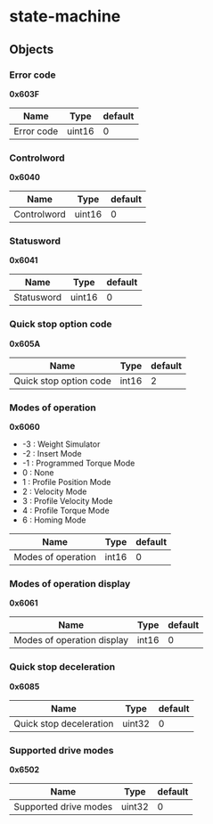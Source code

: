 # state-machine



## Objects


### Error code

**0x603F**


| Name | Type | default |
| --- | --- | --- |
| Error code | uint16 | 0 |


### Controlword

**0x6040**


| Name | Type | default |
| --- | --- | --- |
| Controlword | uint16 | 0 |


### Statusword

**0x6041**


| Name | Type | default |
| --- | --- | --- |
| Statusword | uint16 | 0 |


### Quick stop option code

**0x605A**


| Name | Type | default |
| --- | --- | --- |
| Quick stop option code | int16 | 2 |


### Modes of operation

**0x6060**
 - -3 : Weight Simulator
 - -2 : Insert Mode
 - -1 : Programmed Torque Mode
 -  0 : None
 -  1 : Profile Position Mode
 -  2 : Velocity Mode
 -  3 : Profile Velocity Mode
 -  4 : Profile Torque Mode
 -  6 : Homing Mode
 

| Name | Type | default |
| --- | --- | --- |
| Modes of operation | int16 | 0 |


### Modes of operation display

**0x6061**


| Name | Type | default |
| --- | --- | --- |
| Modes of operation display | int16 | 0 |


### Quick stop deceleration

**0x6085**


| Name | Type | default |
| --- | --- | --- |
| Quick stop deceleration | uint32 | 0 |


### Supported drive modes

**0x6502**


| Name | Type | default |
| --- | --- | --- |
| Supported drive modes | uint32 | 0 |

